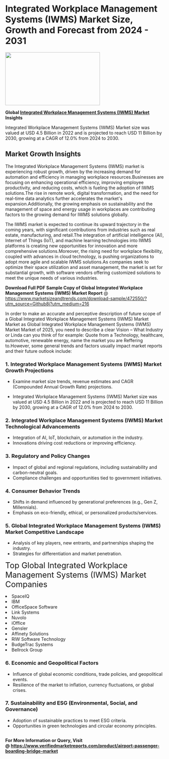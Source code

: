 <H1>Integrated Workplace Management Systems (IWMS) Market Size, Growth and Forecast from 2024 - 2031</H1><img class="aligncenter size-medium wp-image-584254" src="https://thirdeyenews.in/wp-content/uploads/2024/09/Global-Market-Research-300x168.jpeg" alt="" width="300" height="168" /><p><strong>Global&nbsp;<a href="https://www.marketsizeandtrends.com/download-sample/472550/?utm_source=Github8j?utm_medium=216">Integrated Workplace Management Systems (IWMS) Market</a> Insights</strong></p><p>Integrated Workplace Management Systems (IWMS) Market size was valued at USD 4.5 Billion in 2022 and is projected to reach USD 11 Billion by 2030, growing at a CAGR of 12.0% from 2024 to 2030.</p><p><h2>Market Growth Insights</h2> <p>The Integrated Workplace Management Systems (IWMS) market is experiencing robust growth, driven by the increasing demand for automation and efficiency in managing workplace resources.Businesses are focusing on enhancing operational efficiency, improving employee productivity, and reducing costs, which is fueling the adoption of IWMS solutions.The rise in remote work, digital transformation, and the need for real-time data analytics further accelerates the market's expansion.Additionally, the growing emphasis on sustainability and the management of space and energy usage in workplaces are contributing factors to the growing demand for IWMS solutions globally.</p> <p>The IWMS market is expected to continue its upward trajectory in the coming years, with significant contributions from industries such as real estate, manufacturing, and retail.The integration of artificial intelligence (AI), Internet of Things (IoT), and machine learning technologies into IWMS platforms is creating new opportunities for innovation and more comprehensive solutions.Moreover, the rising need for workplace flexibility, coupled with advances in cloud technology, is pushing organizations to adopt more agile and scalable IWMS solutions.As companies seek to optimize their space utilization and asset management, the market is set for substantial growth, with software vendors offering customized solutions to meet the unique needs of various industries.</p> <p><span class=""><strong>Download Full PDF Sample Copy of Global Integrated Workplace Management Systems (IWMS) Market Report</strong> @ <a href="https://www.marketsizeandtrends.com/download-sample/472550/?utm_source=Github8j?utm_medium=216" target="_blank">https://www.marketsizeandtrends.com/download-sample/472550/?utm_source=Github8j?utm_medium=216</a></span></p><p>In order to make an accurate and perceptive description of future scope of a Global&nbsp;Integrated Workplace Management Systems (IWMS) Market Market as Global&nbsp;Integrated Workplace Management Systems (IWMS) Market Market of 2025, you need to describe a clear Vision &ndash; What Industry or Linda can you think of for example: Quote from a Technology, healthcare, automotive, renewable energy, name the market you are Reffering to.However, some general trends and factors usually impact market reports and their future outlook include:</p><h3>1.&nbsp;<strong>Integrated Workplace Management Systems (IWMS) Market Growth Projections</strong></h3><ul><li>Examine market size trends, revenue estimates and CAGR (Compounded Annual Growth Rate) projections.</li><li><p>Integrated Workplace Management Systems (IWMS) Market size was valued at USD 4.5 Billion in 2022 and is projected to reach USD 11 Billion by 2030, growing at a CAGR of 12.0% from 2024 to 2030.</p></li></ul><h3>2.&nbsp;<strong>Integrated Workplace Management Systems (IWMS) Market Technological Advancements</strong></h3><ul><li>Integration of AI, IoT, blockchain, or automation in the industry.</li><li>Innovations driving cost reductions or improving efficiency.</li></ul><h3>3.&nbsp;<strong>Regulatory and Policy Changes</strong></h3><ul><li>Impact of global and regional regulations, including sustainability and carbon-neutral goals.</li><li>Compliance challenges and opportunities tied to government initiatives.</li></ul><h3>4.&nbsp;<strong>Consumer Behavior Trends</strong></h3><ul><li>Shifts in demand influenced by generational preferences (e.g., Gen Z, Millennials).</li><li>Emphasis on eco-friendly, ethical, or personalized products/services.</li></ul><h3>5.&nbsp;<strong>Global Integrated Workplace Management Systems (IWMS) Market Competitive Landscape</strong></h3><ul><li>Analysis of key players, new entrants, and partnerships shaping the industry.</li><li>Strategies for differentiation and market penetration.</li></ul><p data-pm-slice="1 1 []"><span style="color: inherit; font-family: inherit; font-size: 25px;">Top Global Integrated Workplace Management Systems (IWMS) Market Companies</span></p><div class="" data-test-id=""><p><li>SpaceIQ</li><li> IBM</li><li> OfficeSpace Software</li><li> Link Systems</li><li> Nuvolo</li><li> iOffice</li><li> Gensler</li><li> Affinety Solutions</li><li> RIW Software Technology</li><li> BudgeTrac Systems</li><li> Bellrock Group</li></p></div><h3>6.&nbsp;<strong>Economic and Geopolitical Factors</strong></h3><ul><li>Influence of global economic conditions, trade policies, and geopolitical events.</li><li>Resilience of the market to inflation, currency fluctuations, or global crises.</li></ul><h3>7.&nbsp;<strong>Sustainability and ESG (Environmental, Social, and Governance)</strong></h3><ul><li>Adoption of sustainable practices to meet ESG criteria.</li><li>Opportunities in green technologies and circular economy principles.</li></ul><h2><strong style="font-size: 14px;">For More Information or Query, Visit @&nbsp;</strong><a style="background-color: #ffffff; font-size: 14px;" href="https://www.marketsizeandtrends.com/report/integrated-workplace-management-systems-iwms-market/" target="_blank">https://www.verifiedmarketreports.com/product/airport-passenger-boarding-bridge-market</a></h2>